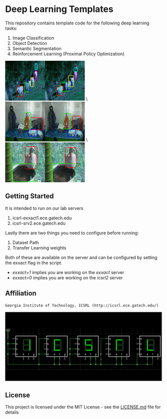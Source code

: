 
# Deep Learning Templates

This repository contains template code for the following deep learning tasks:
1. Image Classification
2. Object Detection
3. Semantic Segmentation
4. Reinforcement Learning (Proximal Policy Optimization)

<p float="left">
  <img src="./images/object_detection1.jpg" alt="object_detection1" width="256" height="128" /> \
  <img src="./images/object_detection2.jpg" alt="object_detection1" width="256" height="128" /> \
  <img src="./images/object_detection3.jpg" alt="object_detection1" width="256" height="128" />
</p>

## Getting Started

It is intended to run on our lab servers
1. icsrl-exxact1.ece.gatech.edu
2. icsrl-srv2.ece.gatech.edu

Lastly there are two things you need to configure before running:
1. Dataset Path
2. Transfer Learning weights

Both of these are available on the server and can be configured by setting the exxact flag in the script.
* *exxact=1* implies you are working on the *exxact* server
* *exxact=0* implies you are working on the *icsrl2* server

## Affiliation 

```
Georgia Institute of Technology, ICSRL (http://icsrl.ece.gatech.edu/)
```

![Alt text](./images/icsrl.png?raw=true "Title")

## License

This project is licensed under the MIT License - see the [LICENSE.md](LICENSE.md) file for details





